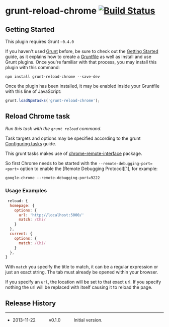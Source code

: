 # grunt-reload-chrome [![Build Status](https://secure.travis-ci.org/rhalff/grunt-reload-chrome.png?branch=master)](http://travis-ci.org/rhalff/grunt-reload-chrome)

## Getting Started
This plugin requires Grunt `~0.4.0`

If you haven't used [Grunt](http://gruntjs.com/) before, be sure to check out the [Getting Started](http://gruntjs.com/getting-started) guide, as it explains how to create a [Gruntfile](http://gruntjs.com/sample-gruntfile) as well as install and use Grunt plugins. Once you're familiar with that process, you may install this plugin with this command:

```shell
npm install grunt-reload-chrome --save-dev
```

Once the plugin has been installed, it may be enabled inside your Gruntfile with this line of JavaScript:

```js
grunt.loadNpmTasks('grunt-reload-chrome');
```

## Reload Chrome task
_Run this task with the `grunt reload` command._

Task targets and options may be specified according to the grunt [Configuring tasks](http://gruntjs.com/configuring-tasks) guide.

This grunt tasks makes use of [chrome-remote-interface](https://github.com/cyrus-and/chrome-remote-interface) package.

So first Chrome needs to be started with the `--remote-debugging-port=<port>` option to
enable the [Remote Debugging Protocol][1], for example:

    google-chrome --remote-debugging-port=9222

### Usage Examples

```js
 reload: {
  homepage: {
    options: {
      url: 'http://localhost:5000/'
      match: /Chi/
    }
  },
  current: {
    options: {
      match: /Chi/
    }
  },
}
```

With `match` you specify the title to match, it can be a regular expression or just an exact string. The tab must already be opened within your browser.

If you specify an `url`, the location will be set to that exact url. If you
specify nothing the url will be replaced with itself causing it to reload the page.

## Release History
---

 * 2013-11-22   v0.1.0   Initial version.
